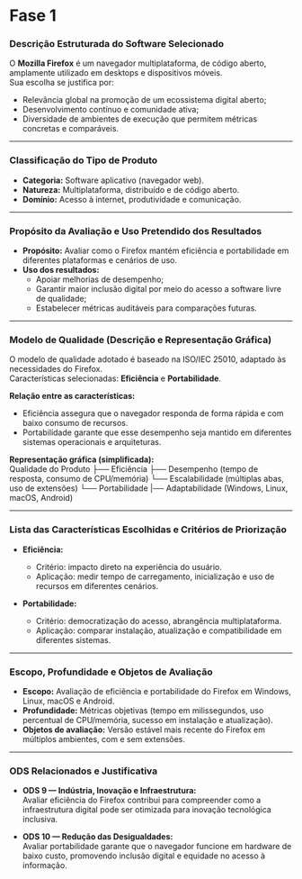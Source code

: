 # Fase 1

### Descrição Estruturada do Software Selecionado
O **Mozilla Firefox** é um navegador multiplataforma, de código aberto, amplamente utilizado em desktops e dispositivos móveis.  
Sua escolha se justifica por:  
- Relevância global na promoção de um ecossistema digital aberto;  
- Desenvolvimento contínuo e comunidade ativa;  
- Diversidade de ambientes de execução que permitem métricas concretas e comparáveis.  

---

### Classificação do Tipo de Produto
- **Categoria:** Software aplicativo (navegador web).  
- **Natureza:** Multiplataforma, distribuído e de código aberto.  
- **Domínio:** Acesso à internet, produtividade e comunicação.  

---

### Propósito da Avaliação e Uso Pretendido dos Resultados
- **Propósito:** Avaliar como o Firefox mantém eficiência e portabilidade em diferentes plataformas e cenários de uso.  
- **Uso dos resultados:**  
  - Apoiar melhorias de desempenho;  
  - Garantir maior inclusão digital por meio do acesso a software livre de qualidade;  
  - Estabelecer métricas auditáveis para comparações futuras.  

---

### Modelo de Qualidade (Descrição e Representação Gráfica)
O modelo de qualidade adotado é baseado na ISO/IEC 25010, adaptado às necessidades do Firefox.  
Características selecionadas: **Eficiência** e **Portabilidade**.  

**Relação entre as características:**  
- Eficiência assegura que o navegador responda de forma rápida e com baixo consumo de recursos.  
- Portabilidade garante que esse desempenho seja mantido em diferentes sistemas operacionais e arquiteturas.  

**Representação gráfica (simplificada):**  
Qualidade do Produto
├── Eficiência
  ├── Desempenho (tempo de resposta, consumo de CPU/memória)
  └── Escalabilidade (múltiplas abas, uso de extensões)
└── Portabilidade
  |── Adaptabilidade (Windows, Linux, macOS, Android)
 


---

### Lista das Características Escolhidas e Critérios de Priorização
- **Eficiência:**  
  - Critério: impacto direto na experiência do usuário.  
  - Aplicação: medir tempo de carregamento, inicialização e uso de recursos em diferentes cenários.  

- **Portabilidade:**  
  - Critério: democratização do acesso, abrangência multiplataforma.  
  - Aplicação: comparar instalação, atualização e compatibilidade em diferentes sistemas.  

---

### Escopo, Profundidade e Objetos de Avaliação
- **Escopo:** Avaliação de eficiência e portabilidade do Firefox em Windows, Linux, macOS e Android.  
- **Profundidade:** Métricas objetivas (tempo em milissegundos, uso percentual de CPU/memória, sucesso em instalação e atualização).  
- **Objetos de avaliação:** Versão estável mais recente do Firefox em múltiplos ambientes, com e sem extensões.  

---

### ODS Relacionados e Justificativa
- **ODS 9 — Indústria, Inovação e Infraestrutura:**  
  Avaliar eficiência do Firefox contribui para compreender como a infraestrutura digital pode ser otimizada para inovação tecnológica inclusiva.  

- **ODS 10 — Redução das Desigualdades:**  
  Avaliar portabilidade garante que o navegador funcione em hardware de baixo custo, promovendo inclusão digital e equidade no acesso à informação.  
